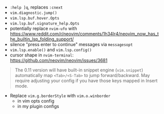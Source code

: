 - `:help ]q`, replaces `:cnext`
- `vim.diagnostic.jump()`
- `vim.lsp.buf.hover.Opts`
- `vim.lsp.buf.signature_help.Opts`
- potentially replace `nvim-ufo` with <https://www.reddit.com/r/neovim/comments/1h34lr4/neovim_now_has_the_builtin_lsp_folding_support/>
- silence "press enter to continue" messages via `messagesopt`
- `vim.lsp.enable()` and `vim.lsp.config()`
- cursor shape in `nvim-terminal`: <https://github.com/neovim/neovim/issues/3681>

> The 0.11 version will have built-in snippet engine (`vim.snippet`)
> automatically map `<Tab>/<S-Tab>` to jump forward/backward. May require
> adjusting your config if you have those keys mapped in Insert mode.

- Replace `vim.g.borderStyle` with `vim.o.winborder`
	- in vim opts config
	- in my plugin configs
